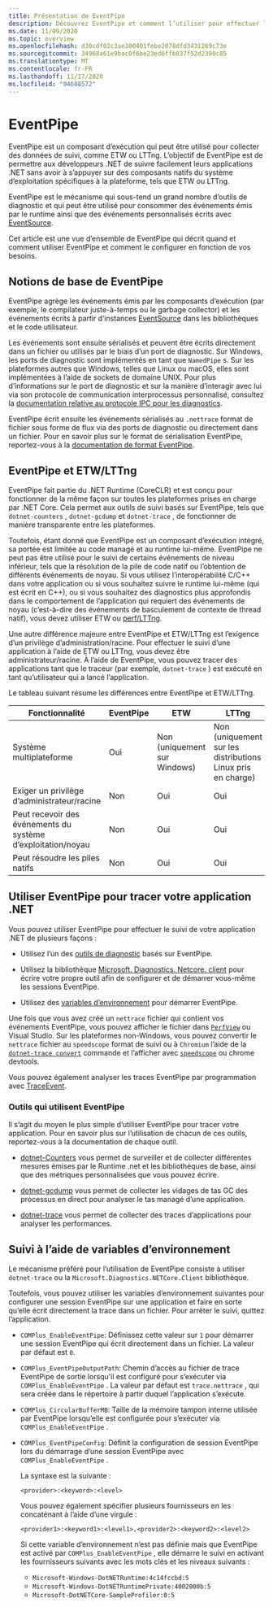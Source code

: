 ```yaml
---
title: Présentation de EventPipe
description: Découvrez EventPipe et comment l’utiliser pour effectuer le suivi de vos applications .NET afin de diagnostiquer les problèmes de performances.
ms.date: 11/09/2020
ms.topic: overview
ms.openlocfilehash: d30cdf02c3ae300401febe2078dfd3431269c73e
ms.sourcegitcommit: 34968a61e9bac0f6be23ed6ffb837f52d2390c85
ms.translationtype: MT
ms.contentlocale: fr-FR
ms.lasthandoff: 11/17/2020
ms.locfileid: "94688572"
---
```

# <a name="eventpipe"></a>EventPipe

EventPipe est un composant d’exécution qui peut être utilisé pour collecter des données de suivi, comme ETW ou LTTng. L’objectif de EventPipe est de permettre aux développeurs .NET de suivre facilement leurs applications .NET sans avoir à s’appuyer sur des composants natifs du système d’exploitation spécifiques à la plateforme, tels que ETW ou LTTng.

EventPipe est le mécanisme qui sous-tend un grand nombre d’outils de diagnostic et qui peut être utilisé pour consommer des événements émis par le runtime ainsi que des événements personnalisés écrits avec [EventSource](xref:System.Diagnostics.Tracing.EventSource).

Cet article est une vue d’ensemble de EventPipe qui décrit quand et comment utiliser EventPipe et comment le configurer en fonction de vos besoins.

## <a name="eventpipe-basics"></a>Notions de base de EventPipe

EventPipe agrège les événements émis par les composants d’exécution (par exemple, le compilateur juste-à-temps ou le garbage collector) et les événements écrits à partir d’instances [EventSource](xref:System.Diagnostics.Tracing.EventSource) dans les bibliothèques et le code utilisateur.

Les événements sont ensuite sérialisés et peuvent être écrits directement dans un fichier ou utilisés par le biais d’un port de diagnostic. Sur Windows, les ports de diagnostic sont implémentés en tant que `NamedPipe` s. Sur les plateformes autres que Windows, telles que Linux ou macOS, elles sont implémentées à l’aide de sockets de domaine UNIX. Pour plus d’informations sur le port de diagnostic et sur la manière d’interagir avec lui via son protocole de communication interprocessus personnalisé, consultez la [documentation relative au protocole IPC pour les diagnostics](https://github.com/dotnet/diagnostics/blob/master/documentation/design-docs/ipc-protocol.md).

EventPipe écrit ensuite les événements sérialisés au `.nettrace` format de fichier sous forme de flux via des ports de diagnostic ou directement dans un fichier. Pour en savoir plus sur le format de sérialisation EventPipe, reportez-vous à la [documentation de format EventPipe](https://github.com/microsoft/perfview/blob/master/src/TraceEvent/EventPipe/EventPipeFormat.md).

## <a name="eventpipe-vs-etwlttng"></a>EventPipe et ETW/LTTng

EventPipe fait partie du .NET Runtime (CoreCLR) et est conçu pour fonctionner de la même façon sur toutes les plateformes prises en charge par .NET Core. Cela permet aux outils de suivi basés sur EventPipe, tels que `dotnet-counters` , `dotnet-gcdump` et `dotnet-trace` , de fonctionner de manière transparente entre les plateformes.

Toutefois, étant donné que EventPipe est un composant d’exécution intégré, sa portée est limitée au code managé et au runtime lui-même. EventPipe ne peut pas être utilisé pour le suivi de certains événements de niveau inférieur, tels que la résolution de la pile de code natif ou l’obtention de différents événements de noyau. Si vous utilisez l’interopérabilité C/C++ dans votre application ou si vous souhaitez suivre le runtime lui-même (qui est écrit en C++), ou si vous souhaitez des diagnostics plus approfondis dans le comportement de l’application qui requiert des événements de noyau (c’est-à-dire des événements de basculement de contexte de thread natif), vous devez utiliser ETW ou [perf/LTTng](./trace-perfcollect-lttng.md).

Une autre différence majeure entre EventPipe et ETW/LTTng est l’exigence d’un privilège d’administration/racine. Pour effectuer le suivi d’une application à l’aide de ETW ou LTTng, vous devez être administrateur/racine. À l’aide de EventPipe, vous pouvez tracer des applications tant que le traceur (par exemple, `dotnet-trace` ) est exécuté en tant qu’utilisateur qui a lancé l’application.

Le tableau suivant résume les différences entre EventPipe et ETW/LTTng.

|Fonctionnalité|EventPipe|ETW|LTTng|
|-------|---------|---|-----------|
|Système multiplateforme|Oui|Non (uniquement sur Windows)|Non (uniquement sur les distributions Linux pris en charge)|
|Exiger un privilège d’administrateur/racine|Non|Oui|Oui|
|Peut recevoir des événements du système d’exploitation/noyau|Non|Oui|Oui|
|Peut résoudre les piles natifs|Non|Oui|Oui|

## <a name="use-eventpipe-to-trace-your-net-application"></a>Utiliser EventPipe pour tracer votre application .NET

Vous pouvez utiliser EventPipe pour effectuer le suivi de votre application .NET de plusieurs façons :

* Utilisez l’un des [outils de diagnostic](#tools-using-eventpipe) basés sur EventPipe.

* Utilisez la bibliothèque [Microsoft. Diagnostics. Netcore. client](https://github.com/dotnet/diagnostics/blob/master/documentation/diagnostics-client-library-instructions.md) pour écrire votre propre outil afin de configurer et de démarrer vous-même les sessions EventPipe.

* Utilisez des [variables d’environnement](#trace-using-environment-variables) pour démarrer EventPipe.

Une fois que vous avez créé un `nettrace` fichier qui contient vos événements EventPipe, vous pouvez afficher le fichier dans [`PerfView`](https://github.com/Microsoft/perfview#perfview-overview) ou Visual Studio. Sur les plateformes non-Windows, vous pouvez convertir le `nettrace` fichier au `speedscope` format de suivi ou à `Chromium` l’aide de la [`dotnet-trace convert`](./dotnet-trace.md#dotnet-trace-convert) commande et l’afficher avec [`speedscope`](https://www.speedscope.app/) ou chrome devtools.

Vous pouvez également analyser les traces EventPipe par programmation avec [TraceEvent](https://github.com/Microsoft/perfview/blob/master/documentation/TraceEvent/TraceEventLibrary.md).

### <a name="tools-that-use-eventpipe"></a>Outils qui utilisent EventPipe

Il s’agit du moyen le plus simple d’utiliser EventPipe pour tracer votre application. Pour en savoir plus sur l’utilisation de chacun de ces outils, reportez-vous à la documentation de chaque outil.

* [dotnet-Counters](./dotnet-counters.md) vous permet de surveiller et de collecter différentes mesures émises par le Runtime .net et les bibliothèques de base, ainsi que des métriques personnalisées que vous pouvez écrire.

* [dotnet-gcdump](./dotnet-gcdump.md) vous permet de collecter les vidages de tas GC des processus en direct pour analyser le tas managé d’une application.

* [dotnet-trace](./dotnet-trace.md) vous permet de collecter des traces d’applications pour analyser les performances.

## <a name="trace-using-environment-variables"></a>Suivi à l’aide de variables d’environnement

Le mécanisme préféré pour l’utilisation de EventPipe consiste à utiliser `dotnet-trace` ou la `Microsoft.Diagnostics.NETCore.Client` bibliothèque.

Toutefois, vous pouvez utiliser les variables d’environnement suivantes pour configurer une session EventPipe sur une application et faire en sorte qu’elle écrit directement la trace dans un fichier. Pour arrêter le suivi, quittez l’application.

* `COMPlus_EnableEventPipe`: Définissez cette valeur sur `1` pour démarrer une session EventPipe qui écrit directement dans un fichier. La valeur par défaut est `0`.

* `COMPlus_EventPipeOutputPath`: Chemin d’accès au fichier de trace EventPipe de sortie lorsqu’il est configuré pour s’exécuter via `COMPlus_EnableEventPipe` . La valeur par défaut est `trace.nettrace` , qui sera créée dans le répertoire à partir duquel l’application s’exécute.

* `COMPlus_CircularBufferMB`: Taille de la mémoire tampon interne utilisée par EventPipe lorsqu’elle est configurée pour s’exécuter via `COMPlus_EnableEventPipe` .

* `COMPlus_EventPipeConfig`: Définit la configuration de session EventPipe lors du démarrage d’une session EventPipe avec `COMPlus_EnableEventPipe` .

  La syntaxe est la suivante :

  `<provider>:<keyword>:<level>`

  Vous pouvez également spécifier plusieurs fournisseurs en les concaténant à l’aide d’une virgule :

  `<provider1>:<keyword1>:<level1>,<provider2>:<keyword2>:<level2>`

  Si cette variable d’environnement n’est pas définie mais que EventPipe est activé par `COMPlus_EnableEventPipe` , elle démarre le suivi en activant les fournisseurs suivants avec les mots clés et les niveaux suivants :

  - `Microsoft-Windows-DotNETRuntime:4c14fccbd:5`
  - `Microsoft-Windows-DotNETRuntimePrivate:4002000b:5`
  - `Microsoft-DotNETCore-SampleProfiler:0:5`
